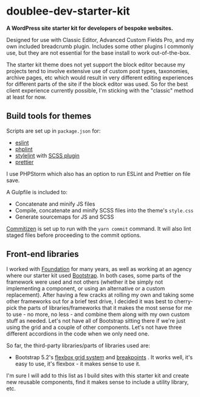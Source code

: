 # doublee-dev-starter-kit

**A WordPress site starter kit for developers of bespoke websites.**

Designed for use with Classic Editor, Advanced Custom Fields Pro, and my own included breadcrumb plugin. Includes some other plugins I commonly use, but they are not essential for the base install to work out-of-the-box.

The starter kit theme does not yet support the block editor because my projects tend to involve extensive use of custom post types, taxonomies, archive pages, etc which would result in very different editing experiences for different parts of the site if the block editor was used. So for the best client experience currently possible, I'm sticking with the "classic" method at least for now.

## Build tools for themes

Scripts are set up in `package.json` for:
- [eslint](https://eslint.org)
- [phplint](https://www.npmjs.com/package/phplint)
- [stylelint](https://stylelint.io/) with [SCSS plugin](https://www.npmjs.com/package/stylelint-scss) 
- [prettier](https://prettier.io/)

I use PHPStorm which also has an option to run ESLint and Prettier on file save.

A Gulpfile is included to: 
- Concatenate and minify JS files
- Compile, concatenate and minify SCSS files into the theme's `style.css`
- Generate sourcemaps for JS and SCSS

[Commitizen](https://github.com/commitizen/cz-cli) is set up to run with the `yarn commit` command. It will also lint staged files before proceeding to the 
commit options.

## Front-end libraries

I worked with [Foundation](https://get.foundation/) for many years, as well as working at an agency where our starter kit used [Bootstrap](https://getbootstrap.com/). In both cases, some parts of the framework were used and not others (whether it be simply not implementing a component, or using an alternative or a custom replacement). After having a few cracks at rolling my own and taking some other frameworks out for a brief test drive, I decided it was best to cherry-pick the parts of libraries/frameworks that it makes the most sense for me to use - no more, no less - and combine them along with my own custom stuff as needed. Let's not have all of Bootstrap sitting there if we're just using the grid and a couple of other components. Let's not have three different accordions in the code when we only need one. 

So far, the third-party libraries/parts of libraries used are:
- Bootstrap 5.2's [flexbox grid system](https://getbootstrap.com/docs/5.2/layout/grid/) and [breakpoints](https://getbootstrap.com/docs/5.2/layout/breakpoints/) .  It works well, it's easy to use, it's flexbox - it makes sense to use it.

I'm sure I will add to this list as I build sites with this starter kit and create new reusable components, find it makes sense to include a utility library, etc.